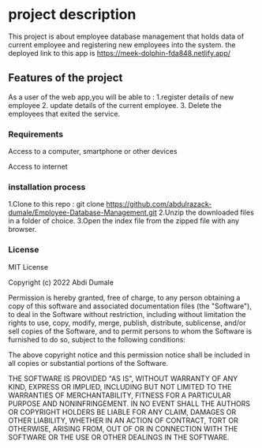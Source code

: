 

# project description

This project is about employee database management that holds data of current employee and registering new employees into the system. the deployed link to this app is  https://meek-dolphin-fda848.netlify.app/

## Features of the project 

As a user of the web app,you will be able to : 1.register details of new employee 2. update details of the current employee. 3. Delete the employees that exited the service.

### Requirements
Access to a computer, smartphone or other devices

Access to internet


### installation process 
1.Clone to this repo : git clone https://github.com/abdulrazack-dumale/Employee-Database-Management.git
2.Unzip the downloaded files in a folder of choice.
3.Open the index file from the zipped file with any browser.


### License
MIT License

Copyright (c) 2022 Abdi Dumale

Permission is hereby granted, free of charge, to any person obtaining a copy of this software and associated documentation files (the "Software"), to deal in the Software without restriction, including without limitation the rights to use, copy, modify, merge, publish, distribute, sublicense, and/or sell copies of the Software, and to permit persons to whom the Software is furnished to do so, subject to the following conditions:

The above copyright notice and this permission notice shall be included in all copies or substantial portions of the Software.

THE SOFTWARE IS PROVIDED "AS IS", WITHOUT WARRANTY OF ANY KIND, EXPRESS OR IMPLIED, INCLUDING BUT NOT LIMITED TO THE WARRANTIES OF MERCHANTABILITY, FITNESS FOR A PARTICULAR PURPOSE AND NONINFRINGEMENT. IN NO EVENT SHALL THE AUTHORS OR COPYRIGHT HOLDERS BE LIABLE FOR ANY CLAIM, DAMAGES OR OTHER LIABILITY, WHETHER IN AN ACTION OF CONTRACT, TORT OR OTHERWISE, ARISING FROM, OUT OF OR IN CONNECTION WITH THE SOFTWARE OR THE USE OR OTHER DEALINGS IN THE SOFTWARE.
